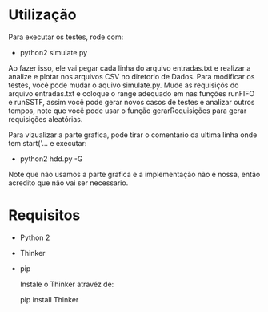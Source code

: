 
# Utilização

Para executar os testes, rode com:

- python2 simulate.py

Ao fazer isso, ele vai pegar cada linha do arquivo entradas.txt e realizar a analize e plotar nos arquivos CSV no diretorio de Dados. Para modificar os testes, você pode mudar o aquivo simulate.py. 
Mude as requisiçõs do arquivo entradas.txt e coloque o range adequado em nas funções runFIFO e runSSTF, assim você pode gerar novos casos de testes e analizar outros tempos, note que você pode usar o função gerarRequisições para gerar requisições aleatórias.

Para vizualizar a parte grafica, pode tirar o comentario da ultima linha onde tem start('... e executar:

- python2 hdd.py -G

Note que não usamos a parte grafica e a implementação não é nossa, então acredito que não vai ser necessario.

# Requisitos

- Python 2
- Thinker
- pip

  Instale o Thinker atravéz de:

  pip install Thinker
